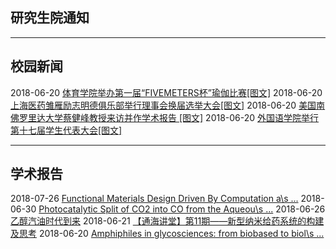 ## 研究生院通知




---
## 校园新闻
2018-06-20	[体育学院举办第一届“FIVEMETERS杯”瑜伽比赛[图文]](https://news.ecust.edu.cn/news/44192?important=0&category_id=)
2018-06-20	[上海医药雏雁励志明德俱乐部举行理事会换届选举大会[图文]](https://news.ecust.edu.cn/news/44190?important=0&category_id=)
2018-06-20	[美国南佛罗里达大学蔡健峰教授来访并作学术报告 [图文]](https://news.ecust.edu.cn/news/44189?important=0&category_id=)
2018-06-20	[外国语学院举行第十七届学生代表大会[图文]](https://news.ecust.edu.cn/news/44188?important=0&category_id=)




---
## 学术报告
2018-07-26	[Functional Materials Design Driven By Computation a\s              ...](https://news.ecust.edu.cn/reports/3009)
2018-06-30	[Photocatalytic Split of CO2 into CO from the Aqueou\s              ...](https://news.ecust.edu.cn/reports/3006)
2018-06-26	[乙醇汽油时代到来](https://news.ecust.edu.cn/reports/3008)
2018-06-21	[【通海讲堂】第11期——新型纳米给药系统的构建及思考](https://news.ecust.edu.cn/reports/3007)
2018-06-20	[Amphiphiles in glycosciences: from biobased to biol\s              ...](https://news.ecust.edu.cn/reports/2979)
